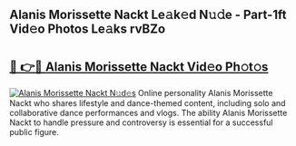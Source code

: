 ## Alanis Morissette Nackt Le𝚊k𝚎d N𝚞𝚍e - Part-1ft Vid𝚎o Photos Le𝚊ks rvBZo

# <h2><a href="http://fb93kw.evod.top/?m=Alanis+Morissette+Nackt">🔗 👉🔴 Alanis Morissette Nackt Vid𝚎o Ph𝚘t𝚘s</a></h2>

[![Alanis Morissette Nackt N𝚞d𝚎s](https://i.imgur.com/8V9OHl7.gif)](http://fb93kw.evod.top/?m=Alanis+Morissette+Nackt)
Online personality Alanis Morissette Nackt who shares lifestyle and dance-themed content, including solo and collaborative dance performances and vlogs. The ability Alanis Morissette Nackt to handle pressure and controversy is essential for a successful public figure. 
